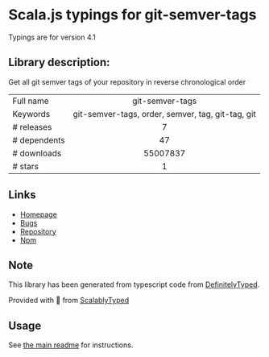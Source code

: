
# Scala.js typings for git-semver-tags

Typings are for version 4.1

## Library description:
Get all git semver tags of your repository in reverse chronological order

|                    |                 |
| ------------------ | :-------------: |
| Full name          | git-semver-tags |
| Keywords           | git-semver-tags, order, semver, tag, git-tag, git |
| # releases         | 7 |
| # dependents       | 47 |
| # downloads        | 55007837 |
| # stars            | 1 |

## Links
- [Homepage](https://github.com/conventional-changelog/conventional-changelog/tree/master/packages/git-semver-tags#readme)
- [Bugs](https://github.com/conventional-changelog/conventional-changelog/issues)
- [Repository](https://github.com/conventional-changelog/conventional-changelog)
- [Npm](https://www.npmjs.com/package/git-semver-tags)
    


## Note
This library has been generated from typescript code from [DefinitelyTyped](https://definitelytyped.org).

Provided with :purple_heart: from [ScalablyTyped](https://github.com/oyvindberg/ScalablyTyped)

## Usage
See [the main readme](../../readme.md) for instructions.


